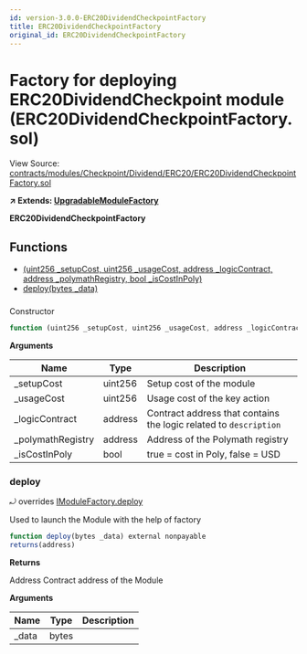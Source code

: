 ```yaml
---
id: version-3.0.0-ERC20DividendCheckpointFactory
title: ERC20DividendCheckpointFactory
original_id: ERC20DividendCheckpointFactory
---
```


# Factory for deploying ERC20DividendCheckpoint module (ERC20DividendCheckpointFactory.sol)

View Source: [contracts/modules/Checkpoint/Dividend/ERC20/ERC20DividendCheckpointFactory.sol](../../contracts/modules/Checkpoint/Dividend/ERC20/ERC20DividendCheckpointFactory.sol)

**↗ Extends: [UpgradableModuleFactory](UpgradableModuleFactory.md)**

**ERC20DividendCheckpointFactory**

## Functions

- [(uint256 _setupCost, uint256 _usageCost, address _logicContract, address _polymathRegistry, bool _isCostInPoly)](#)
- [deploy(bytes _data)](#deploy)

### 

Constructor

```js
function (uint256 _setupCost, uint256 _usageCost, address _logicContract, address _polymathRegistry, bool _isCostInPoly) public nonpayable UpgradableModuleFactory 
```

**Arguments**

| Name        | Type           | Description  |
| ------------- |------------- | -----|
| _setupCost | uint256 | Setup cost of the module | 
| _usageCost | uint256 | Usage cost of the key action | 
| _logicContract | address | Contract address that contains the logic related to `description` | 
| _polymathRegistry | address | Address of the Polymath registry | 
| _isCostInPoly | bool | true = cost in Poly, false = USD | 

### deploy

⤾ overrides [IModuleFactory.deploy](IModuleFactory.md#deploy)

Used to launch the Module with the help of factory

```js
function deploy(bytes _data) external nonpayable
returns(address)
```

**Returns**

Address Contract address of the Module

**Arguments**

| Name        | Type           | Description  |
| ------------- |------------- | -----|
| _data | bytes |  | 

